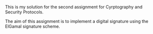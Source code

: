 This is my solution for the second assignment for Cyrptography and Security Protocols.

The aim of this assignment is to implement a digital signature using the ElGamal signature scheme.

